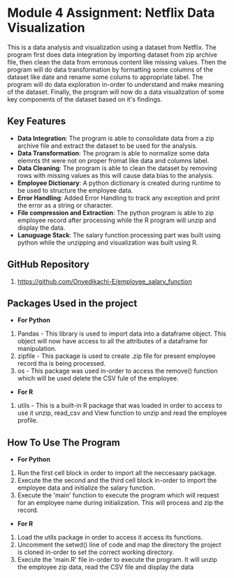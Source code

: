 # Module 4 Assignment: Netflix Data Visualization

This is a data analysis and visualization using a dataset from Netflix. The program first does data integration by importing dataset from zip archive file, then clean the data from erronous content like missing values. Then the program will do data transformation by formatting some columns of the dataset like date and rename some colums to appropriate label. The program will do data exploration in-order to understand and make meaning of the dataset. Finally, the program will now do a data visualization of some key components of the dataset based on it's findings.


## Key Features

- **Data Integration**: The program is able to consolidate data from a zip archive file and extract the dataset to be used for the analysis.
- **Data Transformation**: The program is able to normalize some data elemnts tht were not on proper fromat like data and columns label.
- **Data Cleaning**: The program is able to clean the dataset by removing rows with missing values as this will cause data bias to the analysis.
- **Employee Dictionary**: A python dictionary is created during runtime to be used to structure the employee data.
- **Error Handling**: Added Error Handling to track any exception and print the error as a string or character.
- **File compression and Extraction**: The python program is able to zip employee record after processing while the R program will unzip and display the data.
- **Lanuguage Stack**: The salary function processing part was built using python while the unzipping and visualization was built using R.


## GitHub Repository
1. https://github.com/Onyedikachi-E/employee_salary_function


## Packages Used in the project
- **For Python**
1. Pandas - This library is used to import data into a dataframe object. This object will now have access to all the attributes of a dataframe for manipulation.
2. zipfile - This package is used to create .zip file for present employee record tha is being processed.
3. os - This package was used in-order to access the remove() function which will be used delete the CSV fule of the employee.

- **For R**
1. utils - This is a built-in R package that was loaded in order to access to use it unzip, read_csv and View function  to unzip and read the employee profile. 


## How To Use The Program
- **For Python**
1. Run the first cell block in order to import all the neccesaary package.
2. Execute the the second and the third cell block in-order to import the employee data and initialize the salary function.
3. Execute the 'main' function to execute the program which will request for an employee name during initialization. This will process and zip the record.

- **For R**
1. Load the utils package in order to access it access its functions.
2. Uncomment the setwd() line of code and map the directory the project is cloned in-order to set the correct working directory.
3. Execute the 'main.R' file in-order to execute the program. It will unzip the employee zip data, read the CSV file and display the data